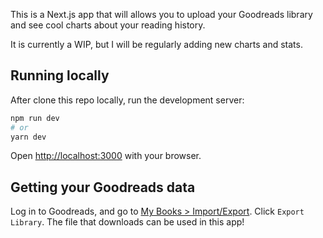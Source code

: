 This is a Next.js app that will allows you to upload your Goodreads library and see cool charts about your reading history.

It is currently a WIP, but I will be regularly adding new charts and stats.

## Running locally

After clone this repo locally, run the development server:

```bash
npm run dev
# or
yarn dev
```

Open [http://localhost:3000](http://localhost:3000) with your browser.

## Getting your Goodreads data

Log in to Goodreads, and go to [My Books > Import/Export](https://www.goodreads.com/review/import). Click `Export Library`. The file that downloads can be used in this app!
